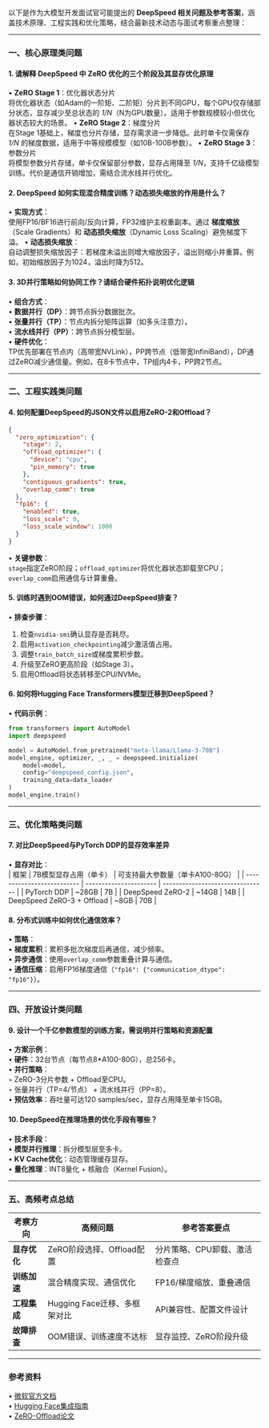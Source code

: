 以下是作为大模型开发面试官可能提出的 **DeepSpeed 相关问题及参考答案**，涵盖技术原理、工程实践和优化策略，结合最新技术动态与面试考察重点整理：

---

### 一、核心原理类问题
#### 1. **请解释 DeepSpeed 中 ZeRO 优化的三个阶段及其显存优化原理**
• **ZeRO Stage 1**：优化器状态分片  
  将优化器状态（如Adam的一阶矩、二阶矩）分片到不同GPU，每个GPU仅存储部分状态，显存减少至总状态的 *1/N*（N为GPU数量）。适用于参数规模较小但优化器状态较大的场景。
• **ZeRO Stage 2**：梯度分片  
  在Stage 1基础上，梯度也分片存储，显存需求进一步降低。此时单卡仅需保存 *1/N* 的梯度数据，适用于中等规模模型（如10B-100B参数）。
• **ZeRO Stage 3**：参数分片  
  将模型参数分片存储，单卡仅保留部分参数，显存占用降至 *1/N*，支持千亿级模型训练。代价是通信开销增加，需结合流水线并行优化。

#### 2. **DeepSpeed 如何实现混合精度训练？动态损失缩放的作用是什么？**
• **实现方式**：  
  使用FP16/BF16进行前向/反向计算，FP32维护主权重副本。通过 **梯度缩放**（Scale Gradients）和 **动态损失缩放**（Dynamic Loss Scaling）避免梯度下溢。
• **动态损失缩放**：  
  自动调整损失缩放因子：若梯度未溢出则增大缩放因子，溢出则缩小并重算。例如，初始缩放因子为1024，溢出时降为512。

#### 3. **3D并行策略如何协同工作？请结合硬件拓扑说明优化逻辑**
• **组合方式**：  
  • **数据并行（DP）**：跨节点拆分数据批次。  
  • **张量并行（TP）**：节点内拆分矩阵运算（如多头注意力）。  
  • **流水线并行（PP）**：跨节点拆分模型层。  
• **硬件优化**：  
  TP优先部署在节点内（高带宽NVLink），PP跨节点（低带宽InfiniBand），DP通过ZeRO减少通信量。例如，在8卡节点中，TP组内4卡，PP跨2节点。

---

### 二、工程实践类问题
#### 4. **如何配置DeepSpeed的JSON文件以启用ZeRO-2和Offload？**
```json
{
  "zero_optimization": {
    "stage": 2,
    "offload_optimizer": {
      "device": "cpu",
      "pin_memory": true
    },
    "contiguous_gradients": true,
    "overlap_comm": true
  },
  "fp16": {
    "enabled": true,
    "loss_scale": 0,
    "loss_scale_window": 1000
  }
}
```
• **关键参数**：  
  `stage`指定ZeRO阶段；`offload_optimizer`将优化器状态卸载至CPU；`overlap_comm`启用通信与计算重叠。

#### 5. **训练时遇到OOM错误，如何通过DeepSpeed排查？**
• **排查步骤**：  
  1. 检查`nvidia-smi`确认显存是否耗尽。  
  2. 启用`activation_checkpointing`减少激活值占用。  
  3. 调整`train_batch_size`或梯度累积步数。  
  4. 升级至ZeRO更高阶段（如Stage 3）。  
  5. 启用Offload将状态转移至CPU/NVMe。

#### 6. **如何将Hugging Face Transformers模型迁移到DeepSpeed？**
• **代码示例**：  
```python
from transformers import AutoModel
import deepspeed

model = AutoModel.from_pretrained("meta-llama/Llama-3-70B")
model_engine, optimizer, _, _ = deepspeed.initialize(
    model=model,
    config="deepspeed_config.json",
    training_data=data_loader
)
model_engine.train()
```

---

### 三、优化策略类问题
#### 7. **对比DeepSpeed与PyTorch DDP的显存效率差异**
• **显存对比**：  
| 框架                       | 7B模型显存占用（单卡） | 可支持最大参数量（单卡A100-80G） |
| -------------------------- | ---------------------- | -------------------------------- |
| PyTorch DDP                | ~28GB                  | 7B                               |
| DeepSpeed ZeRO-2           | ~14GB                  | 14B                              |
| DeepSpeed ZeRO-3 + Offload | ~8GB                   | 70B                              |

#### 8. **分布式训练中如何优化通信效率？**
• **策略**：  
  • **梯度累积**：累积多批次梯度后再通信，减少频率。  
  • **异步通信**：使用`overlap_comm`参数重叠计算与通信。  
  • **通信压缩**：启用FP16梯度通信（`"fp16": {"communication_dtype": "fp16"}`）。

---

### 四、开放设计类问题
#### 9. **设计一个千亿参数模型的训练方案，需说明并行策略和资源配置**
• **方案示例**：  
  • **硬件**：32台节点（每节点8*A100-80G），总256卡。  
  • **并行策略**：  
    ◦ ZeRO-3分片参数 + Offload至CPU。  
    ◦ 张量并行（TP=4/节点） + 流水线并行（PP=8）。  
  • **预估效率**：吞吐量可达120 samples/sec，显存占用降至单卡15GB。

#### 10. **DeepSpeed在推理场景的优化手段有哪些？**
• **技术手段**：  
  • **模型并行推理**：拆分模型层至多卡。  
  • **KV Cache优化**：动态管理缓存显存。  
  • **量化推理**：INT8量化 + 核融合（Kernel Fusion）。

---

### 五、高频考点总结
| 考察方向     | 高频问题                     | 参考答案要点                  |
| ------------ | ---------------------------- | ----------------------------- |
| **显存优化** | ZeRO阶段选择、Offload配置    | 分片策略、CPU卸载、激活检查点 |
| **训练加速** | 混合精度实现、通信优化       | FP16/梯度缩放、重叠通信       |
| **工程集成** | Hugging Face迁移、多框架对比 | API兼容性、配置文件设计       |
| **故障排查** | OOM错误、训练速度不达标      | 显存监控、ZeRO阶段升级        |

---

### 参考资料
• [微软官方文档](https://www.deepspeed.ai/)  
• [Hugging Face集成指南](https://huggingface.co/docs/transformers/deepspeed)  
• [ZeRO-Offload论文](https://arxiv.org/abs/2101.06840)